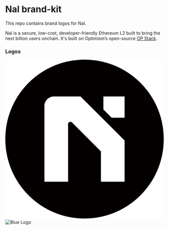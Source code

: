 # Nal brand-kit

This repo contains brand logos for Nal.

Nal is a secure, low-cost, developer-friendly Ethereum L2 built to bring the next billion users onchain. It's built on Optimism’s open-source [OP Stack](https://stack.optimism.io/).


### Logos

![Black Logo](logo/nal_logo_black.png)
![Blue Logo](logo/nal_logo_blue.png)